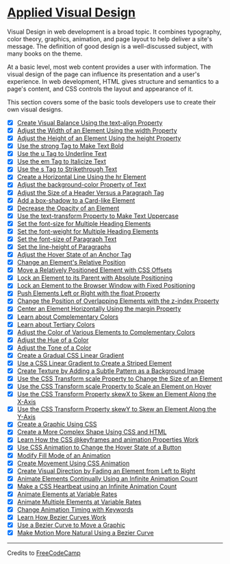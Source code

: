 # [Applied Visual Design](https://learn.freecodecamp.org/responsive-web-design/applied-visual-design/)

Visual Design in web development is a broad topic. It combines typography, color theory, graphics, animation, and page layout to help deliver a site's message. The definition of good design is a well-discussed subject, with many books on the theme.

At a basic level, most web content provides a user with information. The visual design of the page can influence its presentation and a user's experience. In web development, HTML gives structure and semantics to a page's content, and CSS controls the layout and appearance of it.

This section covers some of the basic tools developers use to create their own visual designs.

- [x] [Create Visual Balance Using the text-align Property](01-create-visual-balance-using-the-text-align-property.html)
- [x] [Adjust the Width of an Element Using the width Property](02-adjust-the-width-of-an-element-using-the-width-property.html)
- [x] [Adjust the Height of an Element Using the height Property](03-adjust-the-height-of-an-element-using-the-height-property.html)
- [x] [Use the strong Tag to Make Text Bold](04-use-the-strong-tag-to-make-text-bold.html)
- [x] [Use the u Tag to Underline Text](05-use-the-u-tag-to-underline-text.html)
- [x] [Use the em Tag to Italicize Text](06-use-the-em-tag-to-italicize-text.html)
- [x] [Use the s Tag to Strikethrough Text](07-use-the-s-tag-to-strikethrough-text.html)
- [x] [Create a Horizontal Line Using the hr Element](08-create-a-horizontal-line-using-the-hr-element.html)
- [x] [Adjust the background-color Property of Text](09-adjust-the-background-color-property-of-text.html)
- [x] [Adjust the Size of a Header Versus a Paragraph Tag](10-adjust-the-size-of-a-header-versus-a-paragraph-tag.html)
- [x] [Add a box-shadow to a Card-like Element](11-add-a-box-shadow-to-a-card-like-element.html)
- [x] [Decrease the Opacity of an Element](12-decrease-the-opacity-of-an-element.html)
- [x] [Use the text-transform Property to Make Text Uppercase](13-use-the-text-transform-property-to-make-text-uppercase.html)
- [x] [Set the font-size for Multiple Heading Elements](14-set-the-font-size-for-multiple-heading-elements.html)
- [x] [Set the font-weight for Multiple Heading Elements](15-set-the-font-weight-for-multiple-heading-elements.html)
- [x] [Set the font-size of Paragraph Text](16-set-the-font-size-of-paragraph-text.html)
- [x] [Set the line-height of Paragraphs](17-set-the-line-height-of-paragraphs.html)
- [x] [Adjust the Hover State of an Anchor Tag](18-adjust-the-hover-state-of-an-anchor-tag.html)
- [x] [Change an Element's Relative Position](19-change-an-elements-relative-position.html)
- [x] [Move a Relatively Positioned Element with CSS Offsets](20-move-a-relatively-positioned-element-with-css-offsets.html)
- [x] [Lock an Element to its Parent with Absolute Positioning](21-lock-an-element-to-its-parent-with-absolute-positioning.html)
- [x] [Lock an Element to the Browser Window with Fixed Positioning](22-lock-an-element-to-the-browser-window-with-fixed-positioning.html)
- [x] [Push Elements Left or Right with the float Property](23-push-elements-left-or-right-with-the-float-property.html)
- [x] [Change the Position of Overlapping Elements with the z-index Property](24-change-the-position-of-overlapping-elements-with-the-z-index-property.html)
- [x] [Center an Element Horizontally Using the margin Property](25-center-an-element-horizontally-using-the-margin-property.html)
- [x] [Learn about Complementary Colors](26-learn-about-complementary-colors.html)
- [x] [Learn about Tertiary Colors](27-learn-about-tertiary-colors.html)
- [x] [Adjust the Color of Various Elements to Complementary Colors](28-adjust-the-color-of-various-elements-to-complementary-colors.html)
- [x] [Adjust the Hue of a Color](29-adjust-the-hue-of-a-color.html)
- [x] [Adjust the Tone of a Color](30-adjust-the-tone-of-a-color.html)
- [x] [Create a Gradual CSS Linear Gradient](31-create-a-gradual-css-linear-gradient.html)
- [x] [Use a CSS Linear Gradient to Create a Striped Element](32-use-a-css-linear-gradient-to-create-a-striped-element.html)
- [x] [Create Texture by Adding a Subtle Pattern as a Background Image](33-create-texture-by-adding-a-subtle-pattern-as-a-background-image.css)
- [x] [Use the CSS Transform scale Property to Change the Size of an Element](34-use-the-css-transform-scale-property-to-change-the-size-of-an-element.html)
- [x] [Use the CSS Transform scale Property to Scale an Element on Hover](35-use-the-css-transform-scale-property-to-scale-an-element-on-hover.html)
- [x] [Use the CSS Transform Property skewX to Skew an Element Along the X-Axis](36-use-the-css-transform-property-skewx-to-skew-an-element-along-the-x-axis.html)
- [x] [Use the CSS Transform Property skewY to Skew an Element Along the Y-Axis](37-use-the-css-transform-property-skewy-to-skew-an-element-along-the-y-axis.html)
- [x] [Create a Graphic Using CSS](38-create-a-graphic-using-css.html)
- [x] [Create a More Complex Shape Using CSS and HTML](39-create-a-more-complex-shape-using-css-and-html.html)
- [x] [Learn How the CSS @keyframes and animation Properties Work](40-learn-how-the-css-keyframes-and-animation-properties-work.html)
- [x] [Use CSS Animation to Change the Hover State of a Button](41-use-css-animation-to-change-the-hover-state-of-a-button.html)
- [x] [Modify Fill Mode of an Animation](42-modify-fill-mode-of-an-animation.html)
- [x] [Create Movement Using CSS Animation](43-create-movement-using-css-animation.html)
- [x] [Create Visual Direction by Fading an Element from Left to Right](44-create-visual-direction-by-fading-an-element-from-left-to-right.html)
- [x] [Animate Elements Continually Using an Infinite Animation Count](45-animate-elements-continually-using-an-infinite-animation-count.html)
- [x] [Make a CSS Heartbeat using an Infinite Animation Count](46-make-a-css-heartbeat-using-an-infinite-animation-count.html)
- [x] [Animate Elements at Variable Rates](47-animate-elements-at-variable-rates.html)
- [x] [Animate Multiple Elements at Variable Rates](48-animate-multiple-elements-at-variable-rates.html)
- [x] [Change Animation Timing with Keywords](49-change-animation-timing-with-keywords.html)
- [x] [Learn How Bezier Curves Work](50-learn-how-bezier-curves-work.html)
- [x] [Use a Bezier Curve to Move a Graphic](51-use-a-bezier-curve-to-move-a-graphic.html)
- [x] [Make Motion More Natural Using a Bezier Curve](52-make-motion-more-natural-using-a-bezier-curve.html)

---

Credits to [FreeCodeCamp](https://www.freecodecamp.org/)